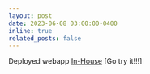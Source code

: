 ```yaml
---
layout: post
date: 2023-06-08 03:00:00-0400
inline: true
related_posts: false
---
```


Deployed webapp [In-House](http://127.0.0.1:4000/projects/inhouse_project/) [Go try it!!!]